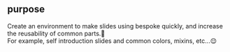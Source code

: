 ## purpose

Create an environment to make slides using bespoke quickly, and increase the reusability of common parts.💪  
For example, self introduction slides and common colors, mixins, etc...😌
